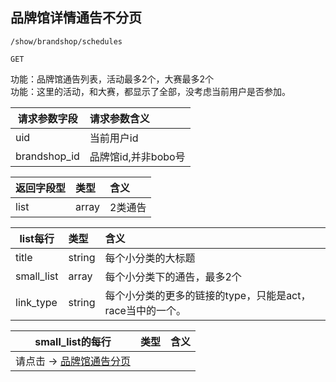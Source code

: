 
## 品牌馆详情通告不分页

~~~
/show/brandshop/schedules
~~~
~~~
GET
~~~


功能：品牌馆通告列表，活动最多2个，大赛最多2个  
功能：这里的活动，和大赛，都显示了全部，没考虑当前用户是否参加。  

  

| 请求参数字段        | 请求参数含义  |
| -------- |:------|
|uid  |  当前用户id|
|brandshop_id  |  品牌馆id,并非bobo号|


|返回字段型 |类型 | 含义 |
| -------- |:------|:------|
| list         |   array  | 2类通告 |

|list每行 |类型 | 含义 |
| -------- |:------|:------|
|   title         | string    | 每个小分类的大标题 |
|   small_list         | array    | 每个小分类下的通告，最多2个 |
|   link_type         | string    | 每个小分类的更多的链接的type，只能是act，race当中的一个。 |


| small_list的每行         |   类型  | 含义 |
| -------- |:------|:------|
|   请点击 -> [品牌馆通告分页](/shop/doc/index/name/品牌馆通告分页)     |     |  |


